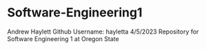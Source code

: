 # Software-Engineering1
Andrew Haylett
Github Username: hayletta
4/5/2023
Repository for Software Engineering 1 at Oregon State
